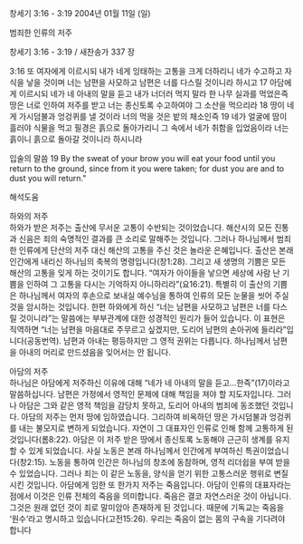 창세기 3:16 - 3:19 
2004년 01월 11일 (일)

범죄한 인류의 저주



창세기 3:16 - 3:19 / 새찬송가 337 장


3:16 또 여자에게 이르시되 내가 네게 잉태하는 고통을 크게 더하리니 네가 수고하고 자식을 낳을 것이며 너는 남편을 사모하고 남편은 너를 다스릴 것이니라 하시고 
17 아담에게 이르시되 네가 네 아내의 말을 듣고 내가 너더러 먹지 말라 한 나무 실과를 먹었은즉 땅은 너로 인하여 저주를 받고 너는 종신토록 수고하여야 그 소산을 먹으리라 
18 땅이 네게 가시덤불과 엉겅퀴를 낼 것이라 너의 먹을 것은 밭의 채소인즉 
19 네가 얼굴에 땀이 흘러야 식물을 먹고 필경은 흙으로 돌아가리니 그 속에서 네가 취함을 입었음이라 너는 흙이니 흙으로 돌아갈 것이니라 하시니라 

입술의 말씀
19 By the sweat of your brow you will eat your food until you return to the ground, since from it you were taken; for dust you are and to dust you will return."

해석도움





하와의 저주  
하와가 받은 저주는 출산에 무서운 고통이 수반되는 것이었습니다. 해산시의 모든 진통과 신음은 죄의 숙명적인 결과를 큰 소리로 말해주는 것입니다. 그러나 하나님께서 범죄한 인류에게 단산의 저주 대신 해산의 고통을 주신 것은 놀라운 은혜입니다. 출산은 본래 인간에게 내리신 하나님의 축복의 명령입니다(창1:28). 그리고 새 생명의 기쁨은 모든 해산의 고통을 잊게 하는 것이기도 합니다. “여자가 아이들을 낳으면 세상에 사람 난 기쁨을 인하여 그 고통을 다시는 기억하지 아니하리라”(요16:21). 특별히 이 출산의 기쁨은 하나님께서 여자의 후손으로 보내실 예수님을 통하여 인류의 모든 눈물을 씻어 주실 것을 암시하는 것입니다. 한편 하와에게 하신 “너는 남편을 사모하고 남편은 너를 다스릴 것이니라”는 말씀에는 부부관계에 대한 성경적인 원리가 들어 있습니다. 이 표현은 직역하면 “너는 남편을 마음대로 주무르고 싶겠지만, 도리어 남편의 손아귀에 들리라”입니다(공동번역). 남편과 아내는 평등하지만 그 영적 권위는 다릅니다. 하나님께서 남편을 아내의 머리로 만드셨음을 잊어서는 안 됩니다.  

아담의 저주  
하나님은 아담에게 저주하신 이유에 대해 “네가 네 아내의 말을 듣고…한즉”(17)이라고 말씀하십니다. 남편은 가정에서 영적인 문제에 대해 책임을 져야 할 지도자입니다. 그러나 아담은 그와 같은 영적 책임을 감당치 못하고, 도리어 아내의 범죄에 동조했던 것입니다. 아담의 저주는 먼저 땅에 임하였습니다. 그리하여 비옥하던 땅은 가시덤불과 엉겅퀴를 내는 불모지로 변하게 되었습니다. 자연이 그 대표자인 인류로 인해 함께 고통하게 된 것입니다(롬8:22). 아담은 이 저주  받은 땅에서 종신토록 노동해야 근근히 생계를 유지할 수 있게 되었습니다. 사실 노동은 본래 하나님께서 인간에게 부여하신 특권이었습니다(창2:15). 노동을 통하여 인간은 하나님의 창조에 동참하며, 영적 리더쉽을 부여  받을 수 있었습니다. 그러나 죄는 이 같은 노동을, 양식을 얻기 위한 고통스러운 행위로 변질시킨 것입니다. 아담에게 임한 또 한가지 저주는 죽음입니다. 아담이 인류의 대표자라는 점에서 이것은 인류 전체의 죽음을 의미합니다. 죽음은 결코 자연스러운 것이 아닙니다. 그것은 원래 없던 것이 죄로 말미암아 존재하게 된 것입니다. 때문에 기독교는 죽음을 ‘원수’라고 명시하고 있습니다(고전15:26). 우리는 죽음이 없는 몸의 구속을 기다려야 합니다